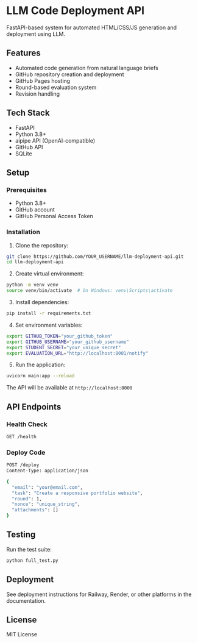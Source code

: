 # LLM Code Deployment API

FastAPI-based system for automated HTML/CSS/JS generation and deployment using LLM.

## Features
- Automated code generation from natural language briefs
- GitHub repository creation and deployment
- GitHub Pages hosting
- Round-based evaluation system
- Revision handling

## Tech Stack
- FastAPI
- Python 3.8+
- aipipe API (OpenAI-compatible)
- GitHub API
- SQLite

## Setup

### Prerequisites
- Python 3.8+
- GitHub account
- GitHub Personal Access Token

### Installation

1. Clone the repository:
```bash
git clone https://github.com/YOUR_USERNAME/llm-deployment-api.git
cd llm-deployment-api
```

2. Create virtual environment:
```bash
python -m venv venv
source venv/bin/activate  # On Windows: venv\Scripts\activate
```

3. Install dependencies:
```bash
pip install -r requirements.txt
```

4. Set environment variables:
```bash
export GITHUB_TOKEN="your_github_token"
export GITHUB_USERNAME="your_github_username"
export STUDENT_SECRET="your_unique_secret"
export EVALUATION_URL="http://localhost:8001/notify"
```

5. Run the application:
```bash
uvicorn main:app --reload
```

The API will be available at `http://localhost:8000`

## API Endpoints

### Health Check
```bash
GET /health
```

### Deploy Code
```bash
POST /deploy
Content-Type: application/json

{
  "email": "your@email.com",
  "task": "Create a responsive portfolio website",
  "round": 1,
  "nonce": "unique_string",
  "attachments": []
}
```

## Testing

Run the test suite:
```bash
python full_test.py
```

## Deployment

See deployment instructions for Railway, Render, or other platforms in the documentation.

## License
MIT License
